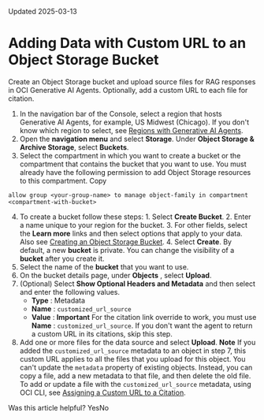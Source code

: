 Updated 2025-03-13
# Adding Data with Custom URL to an Object Storage Bucket
Create an Object Storage bucket and upload source files for RAG responses in OCI Generative AI Agents. Optionally, add a custom URL to each file for citation.
  1. In the navigation bar of the Console, select a region that hosts Generative AI Agents, for example, US Midwest (Chicago). If you don't know which region to select, see [Regions with Generative AI Agents](https://docs.oracle.com/en-us/iaas/Content/generative-ai-agents/overview.htm#regions "Oracle hosts its OCI services in regions and availability domains. A region is a localized geographic area, and an availability domain is one or more data centers in that region. OCI Generative AI Agents is hosted in the following regions:").
  2. Open the **navigation menu** and select **Storage**. Under **Object Storage & Archive Storage**, select **Buckets**.
  3. Select the compartment in which you want to create a bucket or the compartment that contains the bucket that you want to use. You must already have the following permission to add Object Storage resources to this compartment.
Copy
```
allow group <your-group-name> to manage object-family in compartment <compartment-with-bucket>
```

  4. To create a bucket follow these steps:
    1. Select **Create Bucket**.
    2. Enter a name unique to your region for the bucket.
    3. For other fields, select the **Learn more** links and then select options that apply to your data. Also see [Creating an Object Storage Bucket](https://docs.oracle.com/iaas/Content/Object/Tasks/managingbuckets_topic-To_create_a_bucket.htm).
    4. Select **Create**.
By default, a new **bucket** is private. You can change the visibility of a **bucket** after you create it.
  5. Select the name of the **bucket** that you want to use.
  6. On the bucket details page, under **Objects** , select **Upload**.
  7. (Optional) Select **Show Optional Headers and Metadata** and then select and enter the following values.
     * **Type** : Metadata
     * **Name** : `customized_url_source`
     * **Value** : <Custom-URL-for-the-file>
**Important** For the citation link override to work, you must use **Name** : `customized_url_source`. If you don't want the agent to return a custom URL in its citations, skip this step.
  8. Add one or more files for the data source and select **Upload**.
**Note** If you added the `customized_url_source` metadata to an object in step 7, this custom URL applies to all the files that you upload for this object. You can't update the `metadata` property of existing objects. Instead, you can copy a file, add a new metadata to that file, and then delete the old file. To add or update a file with the `customized_url_source` metadata, using OCI CLI, see [Assigning a Custom URL to a Citation](https://docs.oracle.com/en-us/iaas/Content/generative-ai-agents/add-custom-URL.htm#add-custom-URL "When an agent uses the RAG for its responses, you can get citations. By default, the citations point to Object Storage where the files are stored. To reference a URL instead of the file that's being referenced, you can add a custom URL to the metadata object for that file.").


Was this article helpful?
YesNo

